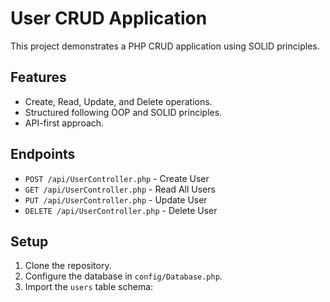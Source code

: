 # User CRUD Application

This project demonstrates a PHP CRUD application using SOLID principles.

## Features
- Create, Read, Update, and Delete operations.
- Structured following OOP and SOLID principles.
- API-first approach.

## Endpoints
- `POST /api/UserController.php` - Create User
- `GET /api/UserController.php` - Read All Users
- `PUT /api/UserController.php` - Update User
- `DELETE /api/UserController.php` - Delete User

## Setup
1. Clone the repository.
2. Configure the database in `config/Database.php`.
3. Import the `users` table schema:
  
